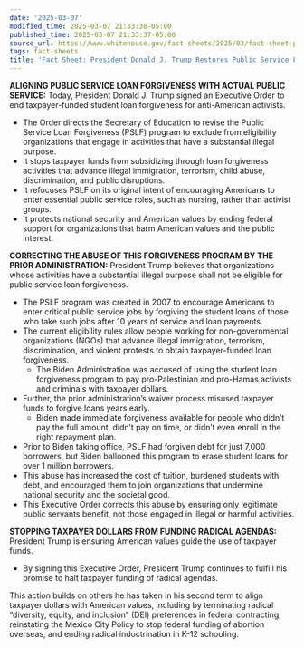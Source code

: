 ```yaml
---
date: '2025-03-07'
modified_time: 2025-03-07 21:33:38-05:00
published_time: 2025-03-07 21:33:37-05:00
source_url: https://www.whitehouse.gov/fact-sheets/2025/03/fact-sheet-president-donald-j-trump-restores-public-service-loan-forgiveness/
tags: fact-sheets
title: 'Fact Sheet: President Donald J. Trump Restores Public Service Loan Forgiveness'
---
```

 
**ALIGNING PUBLIC SERVICE LOAN FORGIVENESS WITH ACTUAL PUBLIC SERVICE:**
Today, President Donald J. Trump signed an Executive Order to end
taxpayer-funded student loan forgiveness for anti-American activists. 

-   The Order directs the Secretary of Education to revise the Public
    Service Loan Forgiveness (PSLF) program to exclude from eligibility
    organizations that engage in activities that have a substantial
    illegal purpose.
-   It stops taxpayer funds from subsidizing through loan forgiveness
    activities that advance illegal immigration, terrorism, child abuse,
    discrimination, and public disruptions.
-   It refocuses PSLF on its original intent of encouraging Americans to
    enter essential public service roles, such as nursing, rather than
    activist groups.
-   It protects national security and American values by ending federal
    support for organizations that harm American values and the public
    interest.

**CORRECTING THE ABUSE OF THIS FORGIVENESS PROGRAM BY THE PRIOR
ADMINISTRATION:** President Trump believes that organizations whose
activities have a substantial illegal purpose shall not be eligible for
public service loan forgiveness.

-   The PSLF program was created in 2007 to encourage Americans to enter
    critical public service jobs by forgiving the student loans of those
    who take such jobs after 10 years of service and loan payments.
-   The current eligibility rules allow people working for
    non-governmental organizations (NGOs) that advance illegal
    immigration, terrorism, discrimination, and violent protests to
    obtain taxpayer-funded loan forgiveness.
    -   The Biden Administration was accused of using the student loan
        forgiveness program to pay pro-Palestinian and pro-Hamas
        activists and criminals with taxpayer dollars.
-   Further, the prior administration’s waiver process misused taxpayer
    funds to forgive loans years early.
    -   Biden made immediate forgiveness available for people who didn’t
        pay the full amount, didn’t pay on time, or didn’t even enroll
        in the right repayment plan.
-   Prior to Biden taking office, PSLF had forgiven debt for just 7,000
    borrowers, but Biden ballooned this program to erase student loans
    for over 1 million borrowers.
-   This abuse has increased the cost of tuition, burdened students with
    debt, and encouraged them to join organizations that undermine
    national security and the societal good.
-   This Executive Order corrects this abuse by ensuring only legitimate
    public servants benefit, not those engaged in illegal or harmful
    activities.

**STOPPING TAXPAYER DOLLARS FROM FUNDING RADICAL AGENDAS:** President
Trump is ensuring American values guide the use of taxpayer funds.

-   By signing this Executive Order, President Trump continues to
    fulfill his promise to halt taxpayer funding of radical agendas.

This action builds on others he has taken in his second term to align
taxpayer dollars with American values, including by terminating radical
“diversity, equity, and inclusion” (DEI) preferences in federal
contracting, reinstating the Mexico City Policy to stop federal funding
of abortion overseas, and ending radical indoctrination in K-12
schooling.
